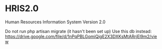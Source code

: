 # HRIS2.0
Human Resources Information System Version 2.0

Do not run php artisan migrate (it hasn't been set up)
Use this db instead: 
https://drive.google.com/file/d/1nPqPBLGomiQigE2X3DXKsMtARrjEl9m2/view
